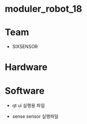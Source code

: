 # moduler_robot_18

# Team
- SIXSENSOR

# Hardware

# Software
- qt
  ui 실행용 파일
  
- sense
  sensor 실행파일
